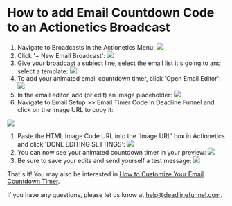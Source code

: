 # How to add Email Countdown Code to an Actionetics Broadcast

1. Navigate to Broadcasts in the Actionetics Menu: ![](https://s3.amazonaws.com/helpscout.net/docs/assets/53974d6ce4b0c76107b109d1/images/592f19cd0428634b4a3394f4/file-lhGQfZdj8f.png)
2. Click '+ New Email Broadcast': ![](https://s3.amazonaws.com/helpscout.net/docs/assets/53974d6ce4b0c76107b109d1/images/592f1a6c2c7d3a074e8af574/file-iv92YH0GjH.png)
3. Give your broadcast a subject line, select the email list it's going to and select a template: ![](https://s3.amazonaws.com/helpscout.net/docs/assets/53974d6ce4b0c76107b109d1/images/592f1b082c7d3a074e8af57d/file-hlC12hmSja.png)
4. To add your animated email countdown timer, click 'Open Email Editor': ![](https://s3.amazonaws.com/helpscout.net/docs/assets/53974d6ce4b0c76107b109d1/images/592f1b882c7d3a074e8af581/file-3RYSztEdEw.png)
5. In the email editor, add \(or edit\) an image placeholder: ![](https://s3.amazonaws.com/helpscout.net/docs/assets/53974d6ce4b0c76107b109d1/images/592f1bff2c7d3a074e8af587/file-PNAYbE5IAM.png)
6. Navigate to Email Setup &gt;&gt; Email Timer Code in Deadline Funnel and click on the Image URL to copy it:

![](https://s3.amazonaws.com/helpscout.net/docs/assets/53974d6ce4b0c76107b109d1/images/5a7b40740428634376cfe917/file-o9H66kAXtU.png)

1. Paste the HTML Image Code URL into the 'Image URL' box in Actionetics and click 'DONE EDITING SETTINGS': ![](https://s3.amazonaws.com/helpscout.net/docs/assets/53974d6ce4b0c76107b109d1/images/592f1c992c7d3a074e8af597/file-5hcsCimtPt.png)
2. You can now see your animated countdown timer in your preview: ![](https://s3.amazonaws.com/helpscout.net/docs/assets/53974d6ce4b0c76107b109d1/images/592f1d1f2c7d3a074e8af5a1/file-NpSLNK5ZF4.png)
3. Be sure to save your edits and send yourself a test message: ![](https://s3.amazonaws.com/helpscout.net/docs/assets/53974d6ce4b0c76107b109d1/images/592f1dc22c7d3a074e8af5ab/file-r86fYFVMe1.png)

That's it! You may also be interested in [How to Customize Your Email Countdown Timer](http://documentation.deadlinefunnel.com/article/223-how-to-%20customize-the-email-countdown-timer).

If you have any questions, please let us know at [help@deadlinefunnel.com](mailto:mailto:help@deadlinefunnel.com).

